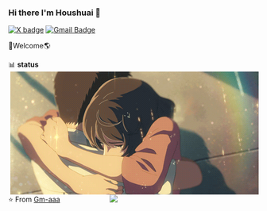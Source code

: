 
### Hi there I'm Houshuai :lemon:

[![X badge](https://img.shields.io/badge/-X\twitter-c14438?style=flat-square&logo=x&logoColor=white)](https://x.com/GmasterMM)
[![Gmail Badge](https://img.shields.io/badge/-gmail-c14438?style=flat-square&logo=Gmail&logoColor=white&link=mailto:houshuai0816@gmail.com)](mailto:gmasterm1m@gmail.com)

🚀Welcome🌎


📊 **status**
<img align='right'  src="https://raw.githubusercontent.com/Gm-aaa/images/master/image/img_rain_1.gif">
<img align='right'   width="300" src="https://github-readme-stats.vercel.app/api?username=Gm-aaa&show_icons=true&title_color=fff&icon_color=79ff97&text_color=9f9f9f&bg_color=151515">


⭐️ From [Gm-aaa](https://github.com/Gm-aaa)
